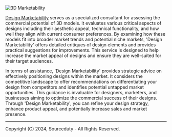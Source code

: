 ![3D Marketability](https://github.com/sourceduty/3D_Marketability/assets/123030236/4db9a343-4006-462f-997c-1ccaf029f53c)

[Design Marketability](https://chat.openai.com/g/g-CBEjzqq1V-design-marketability) serves as a specialized consultant for assessing the commercial potential of 3D models. It evaluates various critical aspects of designs including their aesthetic appeal, technical functionality, and how well they align with current consumer preferences. By examining how these models fit into broader market trends and potential niche markets, 'Design Marketability' offers detailed critiques of design elements and provides practical suggestions for improvements. This service is designed to help increase the market appeal of designs and ensure they are well-suited for their target audiences.

In terms of assistance, 'Design Marketability' provides strategic advice on effectively positioning designs within the market. It considers the competitive landscape to offer recommendations on differentiating your design from competitors and identifies potential untapped market opportunities. This guidance is invaluable for designers, marketers, and businesses aiming to optimize the commercial success of their designs. Through 'Design Marketability', you can refine your design strategy, enhance product appeal, and potentially increase sales and market presence.

***
Copyright (C) 2024, Sourceduty - All Rights Reserved.
